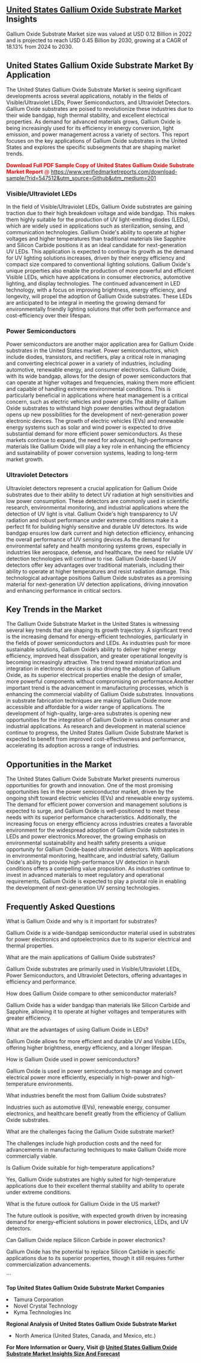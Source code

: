 <h2><a href="https://www.verifiedmarketreports.com/download-sample/?rid=547512&amp;utm_source=Github&amp;utm_medium=201" target="_blank">United States Gallium Oxide Substrate Market</a> Insights</h2><p>Gallium Oxide Substrate Market size was valued at USD 0.12 Billion in 2022 and is projected to reach USD 0.45 Billion by 2030, growing at a CAGR of 18.13% from 2024 to 2030.</p><p><h2>United States Gallium Oxide Substrate Market By Application</h2><p>The United States Gallium Oxide Substrate Market is seeing significant developments across several applications, notably in the fields of Visible/Ultraviolet LEDs, Power Semiconductors, and Ultraviolet Detectors. Gallium Oxide substrates are poised to revolutionize these industries due to their wide bandgap, high thermal stability, and excellent electrical properties. As demand for advanced materials grows, Gallium Oxide is being increasingly used for its efficiency in energy conversion, light emission, and power management across a variety of sectors. This report focuses on the key applications of Gallium Oxide substrates in the United States and explores the specific subsegments that are shaping market trends. <p><span class=""><span style="color: #ff0000;"><strong>Download Full PDF Sample Copy of United States Gallium Oxide Substrate Market Report</strong> @ </span><a href="https://www.verifiedmarketreports.com/download-sample/?rid=547512&amp;utm_source=Github&amp;utm_medium=201" target="_blank">https://www.verifiedmarketreports.com/download-sample/?rid=547512&amp;utm_source=Github&amp;utm_medium=201</a></span></p></p><h3>Visible/Ultraviolet LEDs</h3><p>In the field of Visible/Ultraviolet LEDs, Gallium Oxide substrates are gaining traction due to their high breakdown voltage and wide bandgap. This makes them highly suitable for the production of UV light-emitting diodes (LEDs), which are widely used in applications such as sterilization, sensing, and communication technologies. Gallium Oxide's ability to operate at higher voltages and higher temperatures than traditional materials like Sapphire and Silicon Carbide positions it as an ideal candidate for next-generation UV LEDs. This application is expected to continue its growth as the demand for UV lighting solutions increases, driven by their energy efficiency and compact size compared to conventional lighting solutions. Gallium Oxide's unique properties also enable the production of more powerful and efficient Visible LEDs, which have applications in consumer electronics, automotive lighting, and display technologies. The continued advancement in LED technology, with a focus on improving brightness, energy efficiency, and longevity, will propel the adoption of Gallium Oxide substrates. These LEDs are anticipated to be integral in meeting the growing demand for environmentally friendly lighting solutions that offer both performance and cost-efficiency over their lifespan.</p><h3>Power Semiconductors</h3><p>Power semiconductors are another major application area for Gallium Oxide substrates in the United States market. Power semiconductors, which include diodes, transistors, and rectifiers, play a critical role in managing and converting electrical power in a variety of industries, including automotive, renewable energy, and consumer electronics. Gallium Oxide, with its wide bandgap, allows for the design of power semiconductors that can operate at higher voltages and frequencies, making them more efficient and capable of handling extreme environmental conditions. This is particularly beneficial in applications where heat management is a critical concern, such as electric vehicles and power grids.The ability of Gallium Oxide substrates to withstand high power densities without degradation opens up new possibilities for the development of next-generation power electronic devices. The growth of electric vehicles (EVs) and renewable energy systems such as solar and wind power is expected to drive substantial demand for more efficient power semiconductors. As these markets continue to expand, the need for advanced, high-performance materials like Gallium Oxide will play a key role in enhancing the efficiency and sustainability of power conversion systems, leading to long-term market growth.</p><h3>Ultraviolet Detectors</h3><p>Ultraviolet detectors represent a crucial application for Gallium Oxide substrates due to their ability to detect UV radiation at high sensitivities and low power consumption. These detectors are commonly used in scientific research, environmental monitoring, and industrial applications where the detection of UV light is vital. Gallium Oxide's high transparency to UV radiation and robust performance under extreme conditions make it a perfect fit for building highly sensitive and durable UV detectors. Its wide bandgap ensures low dark current and high detection efficiency, enhancing the overall performance of UV sensing devices.As the demand for environmental safety and health monitoring systems grows, especially in industries like aerospace, defense, and healthcare, the need for reliable UV detection technologies will continue to rise. Gallium Oxide-based UV detectors offer key advantages over traditional materials, including their ability to operate at higher temperatures and resist radiation damage. This technological advantage positions Gallium Oxide substrates as a promising material for next-generation UV detection applications, driving innovation and enhancing performance in critical sectors.</p><h2>Key Trends in the Market</h2><p>The Gallium Oxide Substrate Market in the United States is witnessing several key trends that are shaping its growth trajectory. A significant trend is the increasing demand for energy-efficient technologies, particularly in the fields of power semiconductors and LEDs. As industries push for more sustainable solutions, Gallium Oxide’s ability to deliver higher energy efficiency, improved heat dissipation, and greater operational longevity is becoming increasingly attractive. The trend toward miniaturization and integration in electronic devices is also driving the adoption of Gallium Oxide, as its superior electrical properties enable the design of smaller, more powerful components without compromising on performance.Another important trend is the advancement in manufacturing processes, which is enhancing the commercial viability of Gallium Oxide substrates. Innovations in substrate fabrication techniques are making Gallium Oxide more accessible and affordable for a wider range of applications. The development of high-quality, large-area substrates is opening new opportunities for the integration of Gallium Oxide in various consumer and industrial applications. As research and development in material science continue to progress, the United States Gallium Oxide Substrate Market is expected to benefit from improved cost-effectiveness and performance, accelerating its adoption across a range of industries.</p><h2>Opportunities in the Market</h2><p>The United States Gallium Oxide Substrate Market presents numerous opportunities for growth and innovation. One of the most promising opportunities lies in the power semiconductor market, driven by the ongoing shift toward electric vehicles (EVs) and renewable energy systems. The demand for efficient power conversion and management solutions is expected to surge, and Gallium Oxide is well-positioned to meet these needs with its superior performance characteristics. Additionally, the increasing focus on energy efficiency across industries creates a favorable environment for the widespread adoption of Gallium Oxide substrates in LEDs and power electronics.Moreover, the growing emphasis on environmental sustainability and health safety presents a unique opportunity for Gallium Oxide-based ultraviolet detectors. With applications in environmental monitoring, healthcare, and industrial safety, Gallium Oxide's ability to provide high-performance UV detection in harsh conditions offers a compelling value proposition. As industries continue to invest in advanced materials to meet regulatory and operational requirements, Gallium Oxide is expected to play a pivotal role in enabling the development of next-generation UV sensing technologies.</p><h2>Frequently Asked Questions</h2><p>What is Gallium Oxide and why is it important for substrates?</p><p>Gallium Oxide is a wide-bandgap semiconductor material used in substrates for power electronics and optoelectronics due to its superior electrical and thermal properties.</p><p>What are the main applications of Gallium Oxide substrates?</p><p>Gallium Oxide substrates are primarily used in Visible/Ultraviolet LEDs, Power Semiconductors, and Ultraviolet Detectors, offering advantages in efficiency and performance.</p><p>How does Gallium Oxide compare to other semiconductor materials?</p><p>Gallium Oxide has a wider bandgap than materials like Silicon Carbide and Sapphire, allowing it to operate at higher voltages and temperatures with greater efficiency.</p><p>What are the advantages of using Gallium Oxide in LEDs?</p><p>Gallium Oxide allows for more efficient and durable UV and Visible LEDs, offering higher brightness, energy efficiency, and a longer lifespan.</p><p>How is Gallium Oxide used in power semiconductors?</p><p>Gallium Oxide is used in power semiconductors to manage and convert electrical power more efficiently, especially in high-power and high-temperature environments.</p><p>What industries benefit the most from Gallium Oxide substrates?</p><p>Industries such as automotive (EVs), renewable energy, consumer electronics, and healthcare benefit greatly from the efficiency of Gallium Oxide substrates.</p><p>What are the challenges facing the Gallium Oxide substrate market?</p><p>The challenges include high production costs and the need for advancements in manufacturing techniques to make Gallium Oxide more commercially viable.</p><p>Is Gallium Oxide suitable for high-temperature applications?</p><p>Yes, Gallium Oxide substrates are highly suited for high-temperature applications due to their excellent thermal stability and ability to operate under extreme conditions.</p><p>What is the future outlook for Gallium Oxide in the US market?</p><p>The future outlook is positive, with expected growth driven by increasing demand for energy-efficient solutions in power electronics, LEDs, and UV detectors.</p><p>Can Gallium Oxide replace Silicon Carbide in power electronics?</p><p>Gallium Oxide has the potential to replace Silicon Carbide in specific applications due to its superior properties, though it still requires further commercialization advancements.</p>```</p><p><strong>Top United States Gallium Oxide Substrate Market Companies</strong></p><div data-test-id=""><p><li>Tamura Corporation</li><li> Novel Crystal Technology</li><li> Kyma Technologies Inc</li></p><div><strong>Regional Analysis of&nbsp;United States Gallium Oxide Substrate Market</strong></div><ul><li dir="ltr"><p dir="ltr">North America&nbsp;(United States, Canada, and Mexico, etc.)</p></li></ul><p><strong>For More Information or Query, Visit @&nbsp;</strong><strong><a href="https://www.verifiedmarketreports.com/product/gallium-oxide-substrate-market/?utm_source=Github&amp;utm_medium=201" target="_blank">United States Gallium Oxide Substrate Market Insights Size And Forecast</a></strong></p></div>
